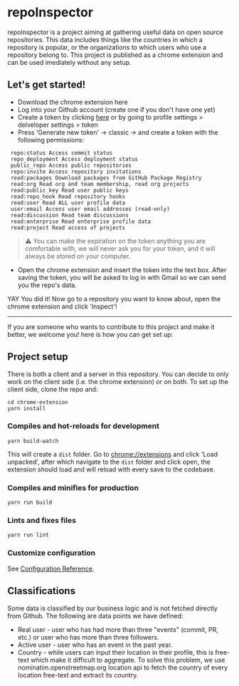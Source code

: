# repoInspector

repoInspector is a project aiming at gathering useful data on open source repositories. This data includes things like the countries in which a repository is popular, or the organizations to which users who use a repository belong to. This project is published as a chrome extension and can be used imediately without any setup.

## Let's get started!
- Download the chrome extension here
- Log into your Github account (create one if you don't have one yet)
- Create a token by clicking [here](https://github.com/settings/tokens) or by going to profile settings > delveloper settings > token
- Press 'Generate new token' -> classic -> and create a token with the following permissions:
```
 repo:status Access commit status
 repo_deployment Access deployment status
 public_repo Access public repositories
 repo:invite Access repository invitations
 read:packages Download packages from GitHub Package Registry
 read:org Read org and team membership, read org projects
 read:public_key Read user public keys
 read:repo_hook Read repository hooks
 read:user Read ALL user profile data
 user:email Access user email addresses (read-only)
 read:discussion Read team discussions
 read:enterprise Read enterprise profile data
 read:project Read access of projects
```
> :warning: You can make the expiration on the token anything you are comfortable with, we will never ask you for your token, and it will always be stored on your computer.
- Open the chrome extension and insert the token into the text box. After saving the token, you will be asked to log in with Gmail so we can send you the repo's data.

YAY You did it!
Now go to a repository you want to know about, open the chrome extension and click 'Inspect'!

___
If you are someone who wants to contribute to this project and make it better, we welcome you! here is how you can get set up:
## Project setup
There is both a client and a server in this repository. You can decide to only work on the client side (i.e. the chrome extension) or on both.
To set up the client side, clone the repo and:
```
cd chrome-extension
yarn install
```

### Compiles and hot-reloads for development
```
yarn build-watch
```
This will create a `dist` folder. Go to [chrome://extensions](chrome://extensions) and click 'Load unpacked', after which navigate to the `dist` folder and click open, the extension should load and will reload with every save to the codebase.

### Compiles and minifies for production
```
yarn run build
```

### Lints and fixes files
```
yarn run lint
```

### Customize configuration
See [Configuration Reference](https://cli.vuejs.org/config/).


## Classifications

Some data is classified by our business logic and is not fetched directly from Github. The following are data points we have defined:
- Real user - user who has had more than three "events" (commit, PR, etc.) or user who has more than three followers.
- Active user - user who has an event in the past year.
- Country - while users can input their location in their profile, this is free-text which make it difficult to aggregate. To solve this problem, we use nominatim.openstreetmap.org location api to fetch the country of every location free-text and extract its country.